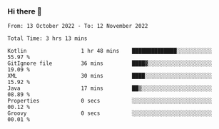 ### Hi there 👋

<!--START_SECTION:waka-->

```text
From: 13 October 2022 - To: 12 November 2022

Total Time: 3 hrs 13 mins

Kotlin                 1 hr 48 mins    ██████████████░░░░░░░░░░░   55.97 %
GitIgnore file         36 mins         ████▓░░░░░░░░░░░░░░░░░░░░   19.09 %
XML                    30 mins         ████░░░░░░░░░░░░░░░░░░░░░   15.92 %
Java                   17 mins         ██▒░░░░░░░░░░░░░░░░░░░░░░   08.89 %
Properties             0 secs          ░░░░░░░░░░░░░░░░░░░░░░░░░   00.12 %
Groovy                 0 secs          ░░░░░░░░░░░░░░░░░░░░░░░░░   00.01 %
```

<!--END_SECTION:waka-->

<!--
**jaimesalcedo1/jaimesalcedo1** is a ✨ _special_ ✨ repository because its `README.md` (this file) appears on your GitHub profile.

Here are some ideas to get you started:

- 🔭 I’m currently working on ...
- 🌱 I’m currently learning ...
- 👯 I’m looking to collaborate on ...
- 🤔 I’m looking for help with ...
- 💬 Ask me about ...
- 📫 How to reach me: ...
- 😄 Pronouns: ...
- ⚡ Fun fact: ...
-->
